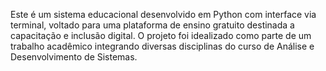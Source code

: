Este é um sistema educacional desenvolvido em Python com interface via terminal, voltado para uma plataforma de ensino gratuito destinada a capacitação e inclusão digital. O projeto foi idealizado como parte de um trabalho acadêmico integrando diversas disciplinas do curso de Análise e Desenvolvimento de Sistemas.
